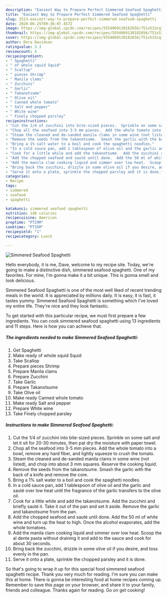 ```yaml
---
description: "Easiest Way to Prepare Perfect Simmered Seafood Spaghetti"
title: "Easiest Way to Prepare Perfect Simmered Seafood Spaghetti"
slug: 2513-easiest-way-to-prepare-perfect-simmered-seafood-spaghetti
date: 2020-06-25T09:36:07.457Z
image: https://img-global.cpcdn.com/recipes/5554069130182656/751x532cq70/simmered-seafood-spaghetti-recipe-main-photo.jpg
thumbnail: https://img-global.cpcdn.com/recipes/5554069130182656/751x532cq70/simmered-seafood-spaghetti-recipe-main-photo.jpg
cover: https://img-global.cpcdn.com/recipes/5554069130182656/751x532cq70/simmered-seafood-spaghetti-recipe-main-photo.jpg
author: Dora Davidson
ratingvalue: 3.3
reviewcount: 4
recipeingredient:
- " Spaghetti"
- " of whole squid Squid"
- " Scallop"
- " pieces Shrimp"
- " Manila clams"
- " Zucchini"
- " Garlic"
- " Takanotsume"
- " Olive oil"
- " Canned whole tomato"
- " Salt and pepper"
- " White wine"
- " Finely chopped parsley"
recipeinstructions:
- "Cut the 1/4 of zucchini into bite-sized pieces.  Sprinkle on some salt and let it sit for 20-30 minutes, then pat dry the moisture with paper towel."
- "Chop all the seafood into 3-5 mm pieces.  Add the whole tomato into a bowl, remove any hard fiber, and lightly squeeze to crush the tomato."
- "Steam the cleaned and de-sanded manila clams in some wine (not listed), and chop into about 3 mm squares.  Reserve the cooking liquid."
- "Remove the seeds from the takanotsume.  Smash the garlic with the back of a knife and remove the core."
- "Bring a 1% salt water to a boil and cook the spaghetti noodles."
- "In a cold sauce pan, add 1 tablespoon of olive oil and the garlic and sauté over low heat until the fragrance of the garlic transfers to the olive oil."
- "Cook for a little while and add the takanotsume.  Add the zucchini and briefly sauté it.  Take it out of the pan and set it aside.  Remove the garlic and takanotsume from the pan."
- "Add the chopped seafood and sauté until done.  Add the 50 ml of white wine and turn up the heat to high.  Once the alcohol evaporates, add the whole tomatoes."
- "Add the manila clam cooking liquid and simmer over low heat.  Scoop the al dente pasta without draining it and add to the sauce and cook for about 30 seconds."
- "Bring back the zucchini, drizzle in some olive oil if you desire, and toss evenly in the pan."
- "Serve it onto a plate, sprinkle the chopped parsley and it is done."
categories:
- Recipe
tags:
- simmered
- seafood
- spaghetti

katakunci: simmered seafood spaghetti 
nutrition: 140 calories
recipecuisine: American
preptime: "PT29M"
cooktime: "PT35M"
recipeyield: "1"
recipecategory: Lunch

---
```



![Simmered Seafood Spaghetti](https://img-global.cpcdn.com/recipes/5554069130182656/751x532cq70/simmered-seafood-spaghetti-recipe-main-photo.jpg)

Hello everybody, it is me, Dave, welcome to my recipe site. Today, we're going to make a distinctive dish, simmered seafood spaghetti. One of my favorites. For mine, I'm gonna make it a bit unique. This is gonna smell and look delicious.

Simmered Seafood Spaghetti is one of the most well liked of recent trending meals in the world. It is appreciated by millions daily. It is easy, it is fast, it tastes yummy. Simmered Seafood Spaghetti is something which I've loved my entire life. They're nice and they look fantastic.




To get started with this particular recipe, we must first prepare a few ingredients. You can cook simmered seafood spaghetti using 13 ingredients and 11 steps. Here is how you can achieve that.

<!--inarticleads1-->

##### The ingredients needed to make Simmered Seafood Spaghetti:

1. Get  Spaghetti
1. Make ready  of whole squid Squid
1. Take  Scallop
1. Prepare  pieces Shrimp
1. Prepare  Manila clams
1. Prepare  Zucchini
1. Take  Garlic
1. Prepare  Takanotsume
1. Take  Olive oil
1. Make ready  Canned whole tomato
1. Make ready  Salt and pepper
1. Prepare  White wine
1. Take  Finely chopped parsley




<!--inarticleads2-->

##### Instructions to make Simmered Seafood Spaghetti:

1. Cut the 1/4 of zucchini into bite-sized pieces.  Sprinkle on some salt and let it sit for 20-30 minutes, then pat dry the moisture with paper towel.
1. Chop all the seafood into 3-5 mm pieces.  Add the whole tomato into a bowl, remove any hard fiber, and lightly squeeze to crush the tomato.
1. Steam the cleaned and de-sanded manila clams in some wine (not listed), and chop into about 3 mm squares.  Reserve the cooking liquid.
1. Remove the seeds from the takanotsume.  Smash the garlic with the back of a knife and remove the core.
1. Bring a 1% salt water to a boil and cook the spaghetti noodles.
1. In a cold sauce pan, add 1 tablespoon of olive oil and the garlic and sauté over low heat until the fragrance of the garlic transfers to the olive oil.
1. Cook for a little while and add the takanotsume.  Add the zucchini and briefly sauté it.  Take it out of the pan and set it aside.  Remove the garlic and takanotsume from the pan.
1. Add the chopped seafood and sauté until done.  Add the 50 ml of white wine and turn up the heat to high.  Once the alcohol evaporates, add the whole tomatoes.
1. Add the manila clam cooking liquid and simmer over low heat.  Scoop the al dente pasta without draining it and add to the sauce and cook for about 30 seconds.
1. Bring back the zucchini, drizzle in some olive oil if you desire, and toss evenly in the pan.
1. Serve it onto a plate, sprinkle the chopped parsley and it is done.




So that's going to wrap it up for this special food simmered seafood spaghetti recipe. Thank you very much for reading. I'm sure you can make this at home. There is gonna be interesting food at home recipes coming up. Remember to save this page on your browser, and share it to your family, friends and colleague. Thanks again for reading. Go on get cooking!
